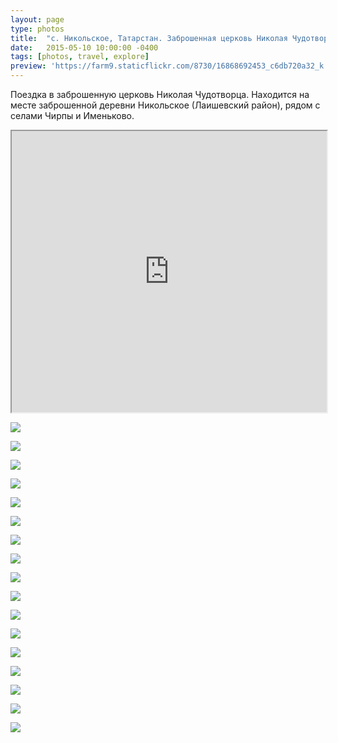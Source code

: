 ```yaml
---
layout: page
type: photos
title:  "с. Никольское, Татарстан. Заброшенная церковь Николая Чудотворца. (2015)"
date:   2015-05-10 10:00:00 -0400
tags: [photos, travel, explore]
preview: 'https://farm9.staticflickr.com/8730/16868692453_c6db720a32_k.jpg'
---
```


Поездка в заброшенную церковь Николая Чудотворца. Находится на месте заброшенной деревни Никольское (Лаишевский район), рядом с селами Чирпы и Именьково.

<div class="post-iframe"><iframe src="https://www.google.com/maps/d/u/0/embed?mid=z995EM4pAeu4.kOzLjV8GMEAg" width="100%" height="450"></iframe></div>

![](https://farm8.staticflickr.com/7699/17488163565_f4c3e57040_k.jpg)

![](https://farm9.staticflickr.com/8694/17488177295_137e91fe86_k.jpg)

![](https://farm9.staticflickr.com/8786/17488030041_a86f4fa743_k.jpg)

![](https://farm9.staticflickr.com/8726/17486182572_8aa54f3d93_k.jpg)

![](https://farm9.staticflickr.com/8745/17488061791_ead0315d4c_k.jpg)

![](https://farm9.staticflickr.com/8863/17300758478_40b415ba5b_k.jpg)

![](https://farm8.staticflickr.com/7712/17301515790_7589084f65_k.jpg)

![](https://farm8.staticflickr.com/7684/17301517020_47731a81c6_k.jpg)

![](https://farm6.staticflickr.com/5456/17301517100_9edb368434_k.jpg)

![](https://farm6.staticflickr.com/5337/17301518880_acea727553_k.jpg)

![](https://farm6.staticflickr.com/5468/17301519920_04f5d055f4_k.jpg)

![](https://farm6.staticflickr.com/5446/17301105988_100afbec3b_k.jpg)

![](https://farm9.staticflickr.com/8730/16868692453_c6db720a32_k.jpg)

![](https://farm6.staticflickr.com/5325/17301680700_d8156eec45_k.jpg)

![](https://farm6.staticflickr.com/5330/17489246155_13a39a38fe_k.jpg)

![](https://farm9.staticflickr.com/8766/17489496525_09170457b9_k.jpg)

![](https://farm6.staticflickr.com/5441/17489083111_7085d03481_k.jpg)
